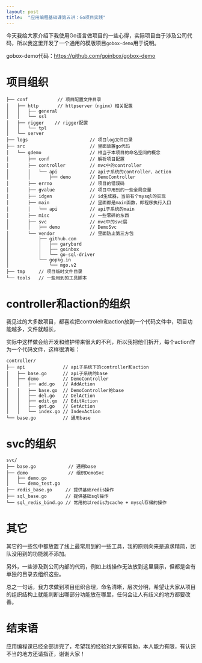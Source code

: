 ```yaml
---
layout: post
title:  "应用编程基础课第五讲：Go项目实践"
---
```


今天我给大家介绍下我使用Go语言做项目的一些心得，实际项目由于涉及公司代码，所以我这里开发了一个通用的模版项目`gobox-demo`用于说明。

gobox-demo代码：https://github.com/goinbox/gobox-demo

# 项目组织

```
├── conf           // 项目配置文件目录
│   ├── http       // httpserver（nginx）相关配置
│   │   ├── general
│   │   └── ssl
│   ├── rigger    // rigger配置
│   │   └── tpl
│   └── server
├── logs                       // 项目log文件目录
├── src                        // 里面放置go代码
│   └── gdemo                  // 相当于本项目的命名空间的概念
│       ├── conf               // 解析项目配置
│       ├── controller         // mvc中的controller
│       │   └── api            // api子系统的controller、action
│       │       ├── demo       // DemoController
│       ├── errno              // 项目的错误码
│       ├── gvalue             // 项目中用到的一些全局变量
│       ├── idgen              // id生成器，当前有个mysql的实现
│       ├── main               // 里面都是main函数，即程序执行入口
│       │   └── api            // api子系统的main
│       ├── misc               // 一些零碎的东西
│       ├── svc                // mvc中的svc层
│       │   ├── demo           // DemoSvc
│       └── vendor             // 里面防止第三方包
│           ├── github.com
│           │   ├── garyburd
│           │   ├── goinbox
│           │   └── go-sql-driver
│           └── gopkg.in
│               └── mgo.v2
├── tmp     // 项目临时文件目录 
└── tools   // 一些用到的工具脚本
```

# controller和action的组织

我见过的大多数项目，都喜欢把controlelr和action放到一个代码文件中，项目功能越多，文件就越长，

实际中这样做会给开发和维护带来很大的不利，所以我把他们拆开，每个action作为一个代码文件，这样很清晰：

```
controller/
├── api           	 // api子系统下的controller和action
│   ├── base.go   	 // api子系统的base
│   ├── demo      	 // DemoController
│   │   ├── add.go   // AddAction
│   │   ├── base.go  // DemoController的base
│   │   ├── del.go   // DelAction
│   │   ├── edit.go  // EditAction
│   │   ├── get.go   // GetAction
│   │   └── index.go // IndexAction
└── base.go   		 // 通用base
```

# svc的组织

```
svc/
├── base.go            // 通用base
├── demo               // 组织DemoSvc
│   ├── demo.go
│   └── demo_test.go
├── redis_base.go     // 提供基础redis操作
├── sql_base.go       // 提供基础sql操作
└── sql_redis_bind.go // 常用的以redis为cache + mysql存储的操作
```

# 其它

其它的一些包中都放置了线上最常用到的一些工具，我的原则向来是追求精简，团队没用到的功能就不添加。

另外，一些涉及到公司内部的代码，例如上线操作无法放到这里展示，但都是会有单独的目录去组织这些。

总之一句话，我力求做到项目组织合理，命名清晰，层次分明，希望让大家从项目的组织结构上就能判断出哪部分功能放在哪里，任何会让人有歧义的地方都要改善。

# 结束语

应用编程课已经全部讲完了，希望我的经验对大家有帮助，本人能力有限，有认识不当的地方还请指正，谢谢大家！
